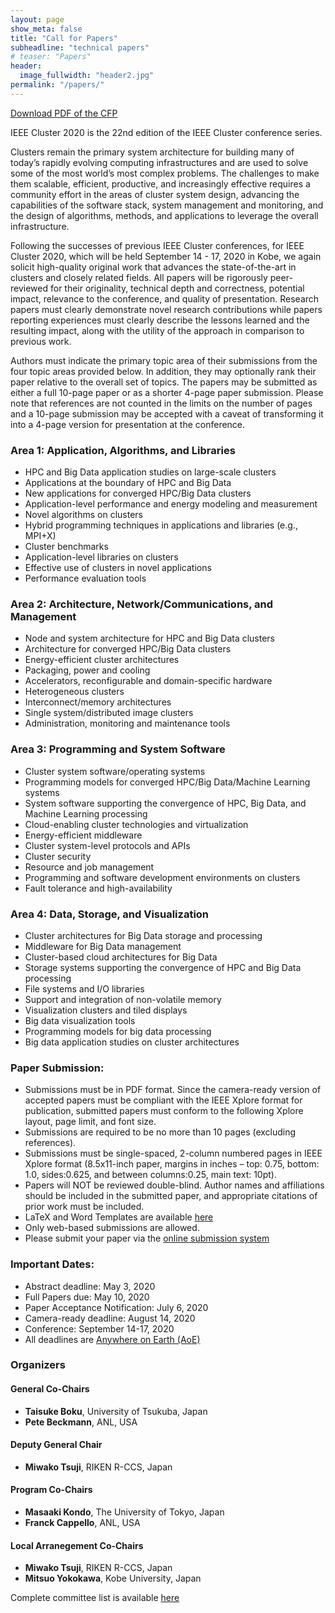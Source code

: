 ```yaml
---
layout: page
show_meta: false
title: "Call for Papers"
subheadline: "technical papers"
# teaser: "Papers"
header:
  image_fullwidth: "header2.jpg"
permalink: "/papers/"
---
```

[Download PDF of the CFP](https://clustercomp.org/2020/cfp.pdf)

IEEE Cluster 2020 is the 22nd edition of the IEEE Cluster conference series.

Clusters remain the primary system architecture for building many of today’s rapidly evolving computing infrastructures and are used to solve some of the most world’s most complex problems. The challenges to make them scalable, efficient, productive, and increasingly effective requires a community effort in the areas of cluster system design, advancing the capabilities of the software stack, system management and monitoring, and the design of algorithms, methods, and applications to leverage the overall infrastructure.

Following the successes of previous IEEE Cluster conferences, for IEEE Cluster 2020, which will be held September 14 - 17, 2020 in Kobe, we again solicit high-quality original work that advances the state-of-the-art in clusters and closely related fields. All papers will be rigorously peer-reviewed for their originality, technical depth and correctness, potential impact, relevance to the conference, and quality of presentation. Research papers must clearly demonstrate novel research contributions while papers reporting experiences must clearly describe the lessons learned and the resulting impact, along with the utility of the approach in comparison to previous work.

Authors must indicate the primary topic area of their submissions from the four topic areas provided below. In addition, they may optionally rank their paper relative to the overall set of topics. The papers may be submitted as either a full 10-page paper or as a shorter 4-page paper submission. Please note that references are not counted in the limits on the number of pages and a 10-page submission may be accepted with a caveat of transforming it into a 4-page version for presentation at the conference.


### Area 1: Application, Algorithms, and Libraries
- HPC and Big Data application studies on large-scale clusters
- Applications at the boundary of HPC and Big Data
- New applications for converged HPC/Big Data clusters
- Application-level performance and energy modeling and measurement
- Novel algorithms on clusters
- Hybrid programming techniques in applications and libraries (e.g., MPI+X)
- Cluster benchmarks
- Application-level libraries on clusters
- Effective use of clusters in novel applications
- Performance evaluation tools


### Area 2: Architecture, Network/Communications, and Management
- Node and system architecture for HPC and Big Data clusters
- Architecture for converged HPC/Big Data clusters
- Energy-efficient cluster architectures
- Packaging, power and cooling
- Accelerators, reconfigurable and domain-specific hardware
- Heterogeneous clusters
- Interconnect/memory architectures
- Single system/distributed image clusters
- Administration, monitoring and maintenance tools


### Area 3: Programming and System Software
- Cluster system software/operating systems
- Programming models for converged HPC/Big Data/Machine Learning systems
- System software supporting the convergence of HPC, Big Data, and Machine Learning processing
- Cloud-enabling cluster technologies and virtualization
- Energy-efficient middleware
- Cluster system-level protocols and APIs
- Cluster security
- Resource and job management
- Programming and software development environments on clusters
- Fault tolerance and high-availability


### Area 4: Data, Storage, and Visualization
- Cluster architectures for Big Data storage and processing
- Middleware for Big Data management
- Cluster-based cloud architectures for Big Data
- Storage systems supporting the convergence of HPC and Big Data processing
- File systems and I/O libraries
- Support and integration of non-volatile memory
- Visualization clusters and tiled displays
- Big data visualization tools
- Programming models for big data processing
- Big data application studies on cluster architectures


### Paper Submission:
- Submissions must be in PDF format. Since the camera-ready version of accepted papers must be compliant with the IEEE Xplore format for publication, submitted papers must conform to the following Xplore layout, page limit, and font size.
- Submissions are required to be no more than 10 pages (excluding references).
- Submissions must be single-spaced, 2-column numbered pages in IEEE Xplore format (8.5x11-inch paper, margins in inches – top: 0.75, bottom: 1.0, sides:0.625, and between columns:0.25, main text: 10pt).
- Papers will NOT be reviewed double-blind. Author names and affiliations should be included in the submitted paper, and appropriate citations of prior work must be included.
- LaTeX and Word Templates are available [here](http://www.ieee.org/conferences_events/conferences/publishing/templates.html)
- Only web-based submissions are allowed.
- Please submit your paper via the [online submission system](https://clustercomp.org/submit)


### Important Dates:
- Abstract deadline: May 3, 2020
- Full Papers due: May 10, 2020
- Paper Acceptance Notification: July 6, 2020
- Camera-ready deadline: August 14, 2020
- Conference: September 14-17, 2020
- All deadlines are [Anywhere on Earth (AoE)](https://www.timeanddate.com/time/zones/aoe)


### Organizers

#### General Co-Chairs
- **Taisuke Boku**, University of Tsukuba, Japan
- **Pete Beckmann**, ANL, USA

#### Deputy General Chair
- **Miwako Tsuji**, RIKEN R-CCS, Japan

#### Program Co-Chairs
- **Masaaki Kondo**, The University of Tokyo, Japan
- **Franck Cappello**, ANL, USA

#### Local Arranegement Co-Chairs
- **Miwako Tsuji**, RIKEN R-CCS, Japan
- **Mitsuo Yokokawa**, Kobe University, Japan

Complete committee list is available [here](../committees/)



